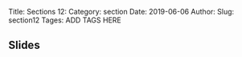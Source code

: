Title: Sections 12:
Category: section
Date: 2019-06-06
Author: 
Slug: section12
Tages: ADD TAGS HERE


## Slides